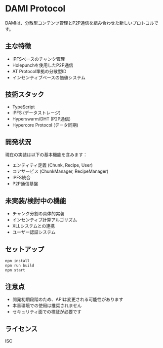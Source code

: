 # DAMI Protocol

DAMIは、分散型コンテンツ管理とP2P通信を組み合わせた新しいプロトコルです。

## 主な特徴

- IPFSベースのチャンク管理
- Holepunchを使用したP2P通信
- AT Protocol準拠の分散型ID
- インセンティブベースの価値システム

## 技術スタック

- TypeScript
- IPFS (データストレージ)
- Hyperswarm/DHT (P2P通信)
- Hypercore Protocol (データ同期)

## 開発状況

現在の実装は以下の基本機能を含みます：

- エンティティ定義 (Chunk, Recipe, User)
- コアサービス (ChunkManager, RecipeManager)
- IPFS統合
- P2P通信基盤

## 未実装/検討中の機能

- チャンク分割の具体的実装
- インセンティブ計算アルゴリズム
- XLLシステムとの連携
- ユーザー認証システム

## セットアップ

```bash
npm install
npm run build
npm start
```

## 注意点

- 開発初期段階のため、APIは変更される可能性があります
- 本番環境での使用は推奨されません
- セキュリティ面での検証が必要です

## ライセンス

ISC
